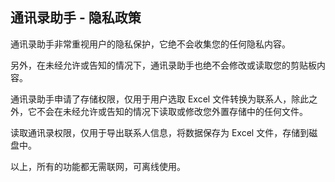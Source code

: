 ## 通讯录助手 - 隐私政策 

通讯录助手非常重视用户的隐私保护，它绝不会收集您的任何隐私内容。

另外，在未经允许或告知的情况下，通讯录助手也绝不会修改或读取您的剪贴板内容。

通讯录助手申请了存储权限，仅用于用户选取 Excel 文件转换为联系人，除此之外，它不会在未经允许或告知的情况下读取或修改您外置存储中的任何文件。

读取通讯录权限，仅用于导出联系人信息，将数据保存为 Excel 文件，存储到磁盘中。

以上，所有的功能都无需联网，可离线使用。